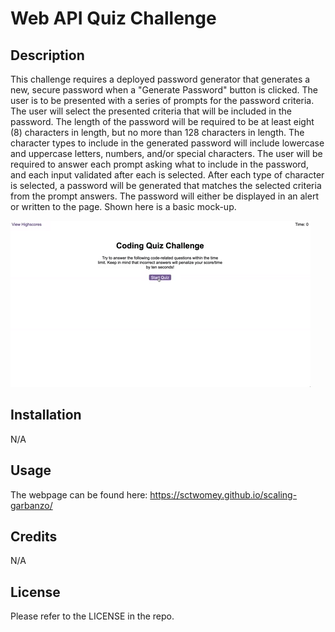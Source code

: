 # Web API Quiz Challenge

## Description
This challenge requires a deployed password generator that generates a new, secure password when a "Generate Password" button is clicked. The user is to be presented with a series of prompts for the password criteria. The user will select the presented criteria that will be included in the password. The length of the password will be required to be at least eight (8) characters in length, but no more than 128 characters in length. The character types to include in the generated password will include lowercase and uppercase letters, numbers, and/or special characters. The user will be required to answer each prompt asking what to include in the password, and each input validated after each is selected. After each type of character is selected, a password will be generated that matches the selected criteria from the prompt answers. The password will either be displayed in an alert or written to the page. Shown here is a basic mock-up.


<img src="assets/images/04-web-apis-homework-demo.gif" alt="Web API Quiz Challenge Image" title="Quiz Challenge Screenshot">

## Installation

N/A

## Usage

The webpage can be found here: https://sctwomey.github.io/scaling-garbanzo/

## Credits

N/A

## License

Please refer to the LICENSE in the repo.